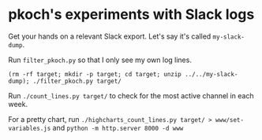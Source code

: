 # pkoch's experiments with Slack logs

Get your hands on a relevant Slack export. Let's say it's called `my-slack-dump`.

Run `filter_pkoch.py` so that I only see my own log lines.

```
(rm -rf target; mkdir -p target; cd target; unzip ../../my-slack-dump); ./filter_pkoch.py target/
```

Run `./count_lines.py target/` to check for the most active channel in each week.

For a pretty chart, run `./highcharts_count_lines.py target/ > www/set-variables.js` and `python -m http.server 8000 -d www`
